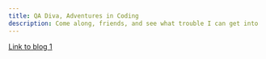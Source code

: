 ```yaml
---
title: QA Diva, Adventures in Coding
description: Come along, friends, and see what trouble I can get into
---
```


[Link to blog 1](./_posts/2023-01-17-newBlog.md)